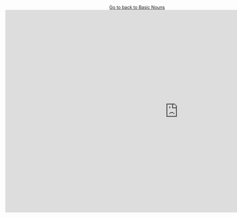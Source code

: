  <p>
  <a style="float:right;" href="BasicNouns.html" class="btn2"> Go to back to Basic Nouns</a>
  </p> 
  <div style="clear:both;"> </div>
  
  
  <iframe src="https://h5p.org/h5p/embed/388972" width="1090" height="642" frameborder="0" allowfullscreen="allowfullscreen"></iframe><script src="https://h5p.org/sites/all/modules/h5p/library/js/h5p-resizer.js" charset="UTF-8"></script>
